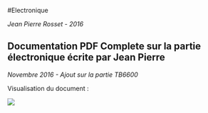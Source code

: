 #Electronique

*Jean Pierre Rosset - 2016*



## Documentation PDF Complete sur la partie électronique écrite par Jean Pierre



*Novembre 2016 - Ajout sur la partie TB6600*



Visualisation du document :




<a href='Partie électrique_nov-2016.pdf'>

<img src="2016-11-17 21_57_51-Partie électrique.png" />

</a>




